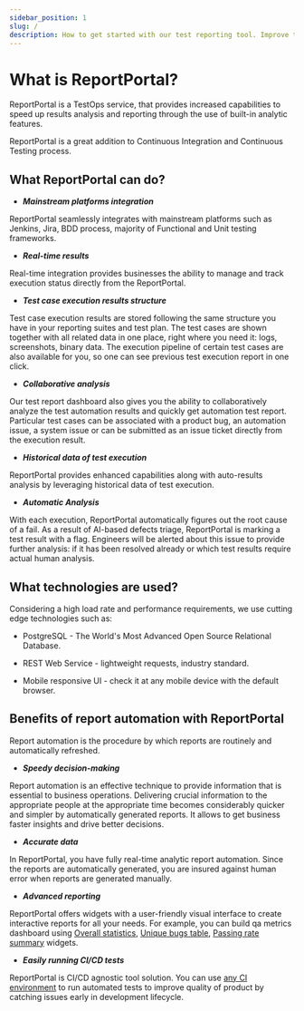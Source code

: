 ```yaml
---
sidebar_position: 1
slug: /
description: How to get started with our test reporting tool. Improve testing process with ML-driven failure triage. Get real time results and test failure analytics.
---
```


# What is ReportPortal?

ReportPortal is a TestOps service, that provides increased capabilities to speed up results analysis and reporting through the use of built-in analytic features.

ReportPortal is a great addition to Continuous Integration and Continuous
Testing process.

## What ReportPortal can do?

- ***Mainstream platforms integration***

ReportPortal seamlessly integrates with mainstream platforms such as Jenkins, Jira, BDD process, majority of Functional and Unit testing frameworks.

- ***Real-time results***

Real-time integration provides businesses the ability to manage and track execution status directly from the ReportPortal.

- ***Test case execution results structure***

Test case execution results are stored following the same structure you have in your reporting suites and test plan. The test cases are shown together with all related data in one place, right where you need it: logs, screenshots, binary data. The execution pipeline of certain test cases are also available for you, so one can see previous test execution report in one click.

- ***Collaborative analysis***

Our test report dashboard also gives you the ability to collaboratively analyze the test automation results and quickly get automation test report. Particular test cases can be associated with a product bug, an automation issue, a system issue or can be submitted as an issue ticket directly from the execution result.

- ***Historical data of test execution***

ReportPortal provides enhanced capabilities along with auto-results analysis by
  leveraging historical data of test execution.

- ***Automatic Analysis***

With each execution, ReportPortal automatically figures out the root cause of a fail. As a result of AI-based defects triage, ReportPortal is marking a test result with a flag. Engineers will be alerted about this issue to provide further analysis: if it has been resolved already or which test results require actual human analysis.

## What technologies are used?

Considering a high load rate and performance requirements, we use
cutting edge technologies such as:

-   PostgreSQL - The World's Most Advanced Open Source Relational Database.

-   REST Web Service - lightweight requests, industry standard.

-   Mobile responsive UI - check it at any mobile device with the default browser.

## Benefits of report automation with ReportPortal

Report automation is the procedure by which reports are routinely and automatically refreshed.

- ***Speedy decision-making***

Report automation is an effective technique to provide information that is essential to business operations. Delivering crucial information to the appropriate people at the appropriate time becomes considerably quicker and simpler by automatically generated reports. It allows to get business faster insights and drive better decisions.

- ***Accurate data***

In ReportPortal, you have fully real-time analytic report automation. Since the reports are automatically generated, you are insured against human error when reports are generated manually.

- ***Advanced reporting***

ReportPortal offers widgets with a user-friendly visual interface to create interactive reports for all your needs. For example, you can build qa metrics dashboard using [Overall statistics](https://reportportal.io/docs/dashboards-and-widgets/OverallStatistics), [Unique bugs table](https://reportportal.io/docs/dashboards-and-widgets/UniqueBugsTable), [Passing rate summary](https://reportportal.io/docs/dashboards-and-widgets/PassingRateSummary) widgets. 

- ***Easily running CI/CD tests***

ReportPortal is CI/CD agnostic tool solution. You can use [any CI environment](/log-data-in-reportportal/HowToRunYourTests) to run automated tests to improve quality of product by catching issues early in development lifecycle.
